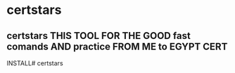 # certstars
certstars
THIS TOOL FOR THE GOOD fast comands
AND practice  FROM ME to  EGYPT CERT
----------------------------
INSTALL# certstars

